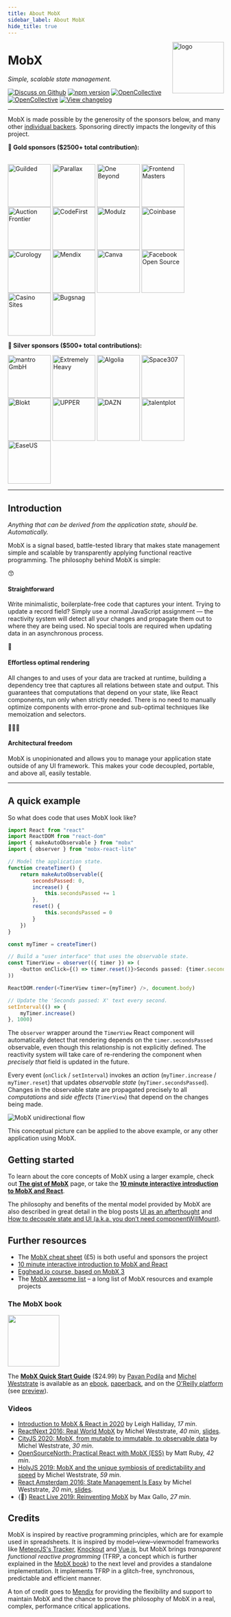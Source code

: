 ```yaml
---
title: About MobX
sidebar_label: About MobX
hide_title: true
---
```


<img src="https://mobx.js.org/assets/mobx.png" alt="logo" height="120" align="right" />

# MobX

_Simple, scalable state management._

[![Discuss on Github](https://img.shields.io/badge/discuss%20on-GitHub-orange)](https://github.com/mobxjs/mobx/discussions)
[![npm version](https://badge.fury.io/js/mobx.svg)](https://badge.fury.io/js/mobx)
[![OpenCollective](https://opencollective.com/mobx/backers/badge.svg)](backers-sponsors.md#backers)
[![OpenCollective](https://opencollective.com/mobx/sponsors/badge.svg)](backers-sponsors.md#sponsors)
[![View changelog](https://img.shields.io/badge/changelogs.xyz-Explore%20Changelog-brightgreen)](https://changelogs.xyz/mobx)

---

MobX is made possible by the generosity of the sponsors below, and many other [individual backers](backers-sponsors.md#backers). Sponsoring directly impacts the longevity of this project.

**🥇 Gold sponsors (\$2500+ total contribution):**

<br/>
<a href="https://www.guilded.gg/"><img src="https://mobx.js.org/assets/guilded.jpg" align="center" width="100" title="Guilded" alt="Guilded" /></a>
<a href="https://www.getparallax.com/"><img src="https://mobx.js.org/assets/parallax.png" align="center" width="100" title="Parallax" alt="Parallax" /></a>
<a href="https://www.one-beyond.com"><img src="https://mobx.js.org/assets/dcsl.png" align="center" width="100" title="One Beyond" alt="One Beyond"/></a>
<a href="https://frontendmasters.com/"><img src="https://mobx.js.org/assets/frontendmasters.jpg" align="center" width="100" title="Frontend Masters" alt="Frontend Masters"></a>
<a href="http://auctionfrontier.com/"><img src="https://mobx.js.org/assets/auctionfrontier.jpeg" align="center" width="100" title="Auction Frontier" alt="Auction Frontier"></a>
<a href="https://www.codefirst.co.uk/"><img src="https://mobx.js.org/assets/codefirst.png" align="center" width="100" title="CodeFirst" alt="CodeFirst"/></a>
<a href="https://modulz.app/"><img src="https://mobx.js.org/assets/modulz.png" align="center" width="100" title="Modulz" alt="Modulz"/></a>
<a href="https://coinbase.com/"><img src="https://mobx.js.org/assets/coinbase.jpeg" align="center" width="100" title="Coinbase" alt="Coinbase" /></a>
<a href="https://curology.com/blog/tech"><img src="https://mobx.js.org/assets/curology.png" align="center" width="100" title="Curology" alt="Curology"/></a>
<a href="https://mendix.com/"><img src="https://mobx.js.org/assets/mendix-logo.png" align="center" width="100" title="Mendix" alt="Mendix" /></a>
<a href="https://www.canva.com/"><img src="https://mobx.js.org/assets/canva.svg" align="center" width="100" title="Canva" alt="Canva" /></a>
<a href="https://opensource.facebook.com/"><img src="https://mobx.js.org/assets/fbos.jpeg" align="center" width="100" title="Facebook Open Source" alt="Facebook Open Source" /></a>
<a href="https://casinosites.ltd.uk/?utm_source=sponsorship&utm_medium=mobx&utm_campaign=readme"><img src="https://mobx.js.org/assets/casino2.png" align="center" width="100" title="Casino Sites" alt="Casino Sites"/></a>
<a href="https://www.bugsnag.com/platforms/react-error-reporting?utm_source=MobX&utm_medium=Website&utm_content=open-source&utm_campaign=2019-community&utm_term=20190913"><img src="https://mobx.js.org/assets/bugsnag.jpg" align="center" width="100" title="Bugsnag" alt="Bugsnag"/></a>

**🥈 Silver sponsors (\$500+ total contributions):**<br/>

<a href="https://mantro.net/jobs/warlock"><img src="https://mobx.js.org/assets/mantro.png" align="center" width="100" title="mantro GmbH" alt="mantro GmbH"></a>
<a href="https://www.xh.com/"><img src="https://mobx.js.org/assets/xh.png" align="center" width="100" title="Extremely Heavy" alt="Extremely Heavy" /></a>
<a href="https://www.algolia.com/"><img src="https://mobx.js.org/assets/algolia.jpg" align="center" width="100" title="Algolia" alt="Algolia" /></a>
<a href="https://space307.com/?utm_source=sponsorship&utm_medium=mobx&utm_campaign=readme"><img src="https://mobx.js.org/assets/space307.png" align="center" width="100" title="Space307" alt="Space307"/></a>
<a href="https://blokt.com/"><img src="https://mobx.js.org/assets/blokt.jpg" align="center" width="100" title="Blokt" alt="Blokt"/></a>
<a href="https://upper.co/?utm_source=github_mobxjs_sponsorship&utm_medium=paid_acquisition&utm_campaign=sponsorship"><img src="https://mobx.js.org/assets/upper.png" align="center" width="100" title="UPPER" alt="UPPER"/></a>
<a href="https://careers.dazn.com/"><img src="https://mobx.js.org/assets/dazn.png" align="center" width="100" title="DAZN" alt="DAZN"></a>
<a href="https://talentplot.com/"><img src="https://mobx.js.org/assets/talentplot.png" align="center" width="100" title="talentplot" alt="talentplot"></a>
<a href="https://www.easeus.com/?utm_source=github_mobxjs_sponsorship&utm_medium=readme&utm_campaign=sponsorship"><img src="https://mobx.js.org/assets/easeus.png" align="center" width="100" title="EaseUS" alt="EaseUS"/></a>

---

## Introduction

_Anything that can be derived from the application state, should be. Automatically._

MobX is a signal based, battle-tested library that makes state management simple and scalable by transparently applying functional reactive programming.
The philosophy behind MobX is simple:

<div class="benefits">
    <div>
        <div class="pic">😙</div>
        <div>
            <h4>Straightforward</h4>
            <p>Write minimalistic, boilerplate-free code that captures your intent.
            Trying to update a record field? Simply use a normal JavaScript assignment —
            the reactivity system will detect all your changes and propagate them out to where they are being used.
            No special tools are required when updating data in an asynchronous process.
            </p>
        </div>
    </div>
    <div>
        <div class="pic">🚅</div>
        <div>
            <h4>Effortless optimal rendering</h4>
            <p>
                All changes to and uses of your data are tracked at runtime, building a dependency tree that captures all relations between state and output.
                This guarantees that computations that depend on your state, like React components, run only when strictly needed.
                There is no need to manually optimize components with error-prone and sub-optimal techniques like memoization and selectors.
            </p>
        </div>
    </div>
    <div>
        <div class="pic">🤹🏻‍♂️</div>
        <div>
            <h4>Architectural freedom</h4>
            <p>
                MobX is unopinionated and allows you to manage your application state outside of any UI framework.
                This makes your code decoupled, portable, and above all, easily testable.
            </p>
        </div>
    </div>
</div>

---

## A quick example

So what does code that uses MobX look like?

```javascript
import React from "react"
import ReactDOM from "react-dom"
import { makeAutoObservable } from "mobx"
import { observer } from "mobx-react-lite"

// Model the application state.
function createTimer() {
    return makeAutoObservable({
        secondsPassed: 0,
        increase() {
            this.secondsPassed += 1
        },
        reset() {
            this.secondsPassed = 0
        }
    })
}

const myTimer = createTimer()

// Build a "user interface" that uses the observable state.
const TimerView = observer(({ timer }) => (
    <button onClick={() => timer.reset()}>Seconds passed: {timer.secondsPassed}</button>
))

ReactDOM.render(<TimerView timer={myTimer} />, document.body)

// Update the 'Seconds passed: X' text every second.
setInterval(() => {
    myTimer.increase()
}, 1000)
```

The `observer` wrapper around the `TimerView` React component will automatically detect that rendering
depends on the `timer.secondsPassed` observable, even though this relationship is not explicitly defined. The reactivity system will take care of re-rendering the component when _precisely that_ field is updated in the future.

Every event (`onClick` / `setInterval`) invokes an _action_ (`myTimer.increase` / `myTimer.reset`) that updates _observable state_ (`myTimer.secondsPassed`).
Changes in the observable state are propagated precisely to all _computations_ and _side effects_ (`TimerView`) that depend on the changes being made.

<img alt="MobX unidirectional flow" src="https://mobx.js.org/assets/flow2.png" align="center" />

This conceptual picture can be applied to the above example, or any other application using MobX.

## Getting started

To learn about the core concepts of MobX using a larger example, check out **[The gist of MobX](https://mobx.js.org/the-gist-of-mobx.html)** page, or take the **[10 minute interactive introduction to MobX and React](https://mobx.js.org/getting-started)**.

The philosophy and benefits of the mental model provided by MobX are also described in great detail in the blog posts [UI as an afterthought](https://michel.codes/blogs/ui-as-an-afterthought) and [How to decouple state and UI (a.k.a. you don’t need componentWillMount)](https://hackernoon.com/how-to-decouple-state-and-ui-a-k-a-you-dont-need-componentwillmount-cc90b787aa37).

## Further resources

-   The [MobX cheat sheet](https://gum.co/fSocU) (£5) is both useful and sponsors the project
-   [10 minute interactive introduction to MobX and React](https://mobx.js.org/getting-started)
-   [Egghead.io course, based on MobX 3](https://egghead.io/courses/manage-complex-state-in-react-apps-with-mobx)
-   The [MobX awesome list](https://github.com/mobxjs/awesome-mobx#awesome-mobx) – a long list of MobX resources and example projects

### The MobX book

<a href="https://www.packtpub.com/product/mobx-quick-start-guide/9781789344837"><img src="https://mobx.js.org/assets/book.jpg" height="120px" /></a>

The **[MobX Quick Start Guide](https://www.packtpub.com/product/mobx-quick-start-guide/9781789344837)** ($24.99) by [Pavan Podila](https://twitter.com/pavanpodila) and [Michel Weststrate](https://twitter.com/mweststrate) is available as an [ebook](https://www.packtpub.com/product/mobx-quick-start-guide/9781789344837), [paperback](https://www.amazon.com/MobX-Quick-Start-Guide-Supercharge/dp/1789344832), and on the [O'Reilly platform](https://www.oreilly.com/library/view/mobx-quick-start/9781789344837/) (see [preview](https://books.google.com/books?id=ALFmDwAAQBAJ&printsec=frontcover#v=onepage&q&f=false)).

### Videos

-   [Introduction to MobX & React in 2020](https://www.youtube.com/watch?v=pnhIJA64ByY) by Leigh Halliday, _17 min_.
-   [ReactNext 2016: Real World MobX](https://www.youtube.com/watch?v=Aws40KOx90U) by Michel Weststrate, _40 min_, [slides](https://docs.google.com/presentation/d/1DrI6Hc2xIPTLBkfNH8YczOcPXQTOaCIcDESdyVfG_bE/edit?usp=sharing).
-   [CityJS 2020: MobX, from mutable to immutable, to observable data](https://youtu.be/sP7dtZm_Wx0?t=27050) by Michel Weststrate, _30 min_.
-   [OpenSourceNorth: Practical React with MobX (ES5)](https://www.youtube.com/watch?v=XGwuM_u7UeQ) by Matt Ruby, _42 min_.
-   [HolyJS 2019: MobX and the unique symbiosis of predictability and speed](https://www.youtube.com/watch?v=NBYbBbjZeX4&list=PL8sJahqnzh8JJD7xahG5zXkjfM5GOgcPA&index=21&t=0s) by Michel Weststrate, _59 min_.
-   [React Amsterdam 2016: State Management Is Easy](https://www.youtube.com/watch?v=ApmSsu3qnf0&feature=youtu.be) by Michel Weststrate, _20 min_, [slides](https://speakerdeck.com/mweststrate/state-management-is-easy-introduction-to-mobx).
-   {🚀} [React Live 2019: Reinventing MobX](https://www.youtube.com/watch?v=P_WqKZxpX8g) by Max Gallo, _27 min_.

## Credits

MobX is inspired by reactive programming principles, which are for example used in spreadsheets. It is inspired by model–view–viewmodel frameworks like [MeteorJS's Tracker](https://docs.meteor.com/api/tracker.html), [Knockout](https://knockoutjs.com/) and [Vue.js](https://vuejs.org/), but MobX brings _transparent functional reactive programming_ (TFRP, a concept which is further explained in the [MobX book](https://www.packtpub.com/product/mobx-quick-start-guide/9781789344837)) to the next level and provides a standalone implementation. It implements TFRP in a glitch-free, synchronous, predictable and efficient manner.

A ton of credit goes to [Mendix](https://github.com/mendix) for providing the flexibility and support to maintain MobX and the chance to prove the philosophy of MobX in a real, complex, performance critical applications.
